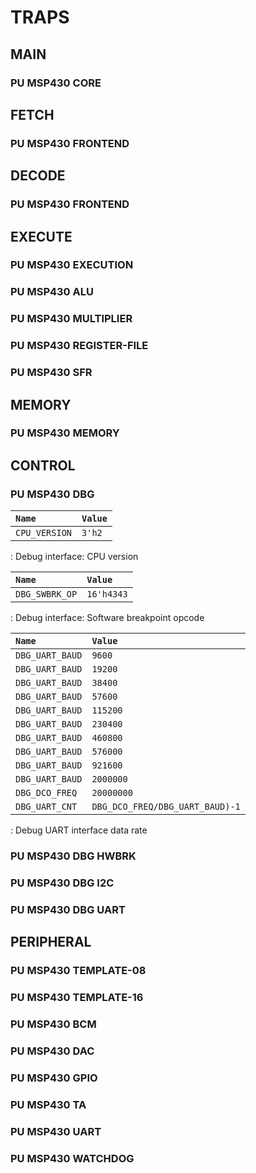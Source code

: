 # TRAPS

## MAIN

### PU MSP430 CORE

## FETCH

### PU MSP430 FRONTEND

## DECODE

### PU MSP430 FRONTEND

## EXECUTE

### PU MSP430 EXECUTION
### PU MSP430 ALU
### PU MSP430 MULTIPLIER
### PU MSP430 REGISTER-FILE
### PU MSP430 SFR

## MEMORY

### PU MSP430 MEMORY

## CONTROL

### PU MSP430 DBG

| `Name`          | `Value`                         |
| :-------------- | :------------------------------ |
`CPU_VERSION`     | `3'h2`                          |
: Debug interface: CPU version

| `Name`          | `Value`                         |
| :-------------- | :------------------------------ |
| `DBG_SWBRK_OP`  | `16'h4343`                      |
: Debug interface: Software breakpoint opcode

| `Name`          | `Value`                         |
| :-------------- | :------------------------------ |
| `DBG_UART_BAUD` | `9600`                          |
| `DBG_UART_BAUD` | `19200`                         |
| `DBG_UART_BAUD` | `38400`                         |
| `DBG_UART_BAUD` | `57600`                         |
| `DBG_UART_BAUD` | `115200`                        |
| `DBG_UART_BAUD` | `230400`                        |
| `DBG_UART_BAUD` | `460800`                        |
| `DBG_UART_BAUD` | `576000`                        |
| `DBG_UART_BAUD` | `921600`                        |
| `DBG_UART_BAUD` | `2000000`                       |
| `DBG_DCO_FREQ`  | `20000000`                      |
| `DBG_UART_CNT`  | `DBG_DCO_FREQ/DBG_UART_BAUD)-1` |
: Debug UART interface data rate

### PU MSP430 DBG HWBRK
### PU MSP430 DBG I2C
### PU MSP430 DBG UART

## PERIPHERAL

### PU MSP430 TEMPLATE-08
### PU MSP430 TEMPLATE-16
### PU MSP430 BCM
### PU MSP430 DAC
### PU MSP430 GPIO
### PU MSP430 TA
### PU MSP430 UART
### PU MSP430 WATCHDOG
